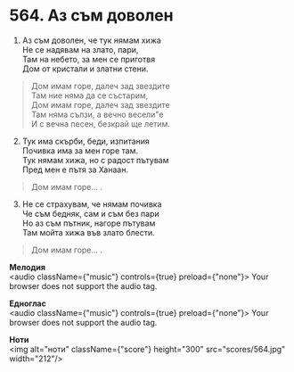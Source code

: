 # 564. Аз съм доволен  

1. Аз съм доволен, че тук нямам хижа  
Не се надявам на злато, пари,  
Там на небето, за мен се приготвя  
Дом от кристали и златни стени.  

> Дом имам горе, далеч зад звездите  
> Там ние няма да се състарим,  
> Дом имам горе, далеч зад звездите  
> Там няма сълзи, а вечно весели"е  
> И с вечна песен, безкрай ще летим.  

2. Тук има скърби, беди, изпитания  
Почивка има за мен горе там.  
Тук нямам хижа, но с радост пътувам  
Пред мен е пътя за Ханаан.  

> Дом имам горе... .  

3. Не се страхувам, че нямам почивка  
Че съм бедняк, сам и съм без пари  
Но аз съм пътник, нагоре пътувам  
Там мойта хижа във злато блести.  

> Дом имам горе... .  

__Мелодия__  
<audio className={"music"} controls={true} preload={"none"}><source src="mp3/564.mp3" type="audio/mpeg"/>
Your browser does not support the audio tag.
</audio>  

__Едноглас__  
<audio className={"music"} controls={true} preload={"none"}><source src="transp/564.mp3" type="audio/mpeg"/>
Your browser does not support the audio tag.
</audio>  

__Ноти__  
<img alt="ноти" className={"score"} height="300" src="scores/564.jpg" width="212"/>
